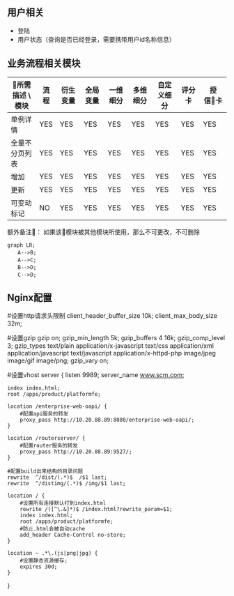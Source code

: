 ## 用户相关

- 登陆
- 用户状态（查询是否已经登录，需要携带用户id名称信息）

## 业务流程相关模块

|所需描述 \ 模块|流程|衍生变量|全局变量|一维细分|多维细分|自定义细分|评分卡|授信卡|
|-|-|-|-|-|-|-|-|-|
|单例详情|YES|YES|YES|YES|YES|YES|YES|YES|
|全量不分页列表|YES|YES|YES|YES|YES|YES|YES|YES|
|增加|YES|YES|YES|YES|YES|YES|YES|YES|
|更新|YES|YES|YES|YES|YES|YES|YES|YES|
|可变动标记|NO|YES|YES|YES|YES|YES|YES|YES|

额外备注： 如果该模块被其他模块所使用，那么不可更改，不可删除

```merimaid
graph LR;  
　　A-->B;    
　　A-->C;  
　　B-->D;  
　　C-->D; 
```

## Nginx配置 
#设置http请求头限制
client_header_buffer_size 10k;
client_max_body_size    32m;

#设置gzip
gzip on;
gzip_min_length  5k;
gzip_buffers     4 16k;
gzip_comp_level 3;
gzip_types       text/plain application/x-javascript text/css application/xml application/javascript text/javascript application/x-httpd-php image/jpeg image/gif image/png;
gzip_vary on;

#设置vhost
server {
    listen       9989;
    server_name  www.scm.com;

    index index.html;
    root /apps/product/platformfe;

    location /enterprise-web-oapi/ {
        #配置api服务的转发
        proxy_pass http://10.20.88.89:8080/enterprise-web-oapi/;
    }

    location /routerserver/ {
        #配置router服务的转发
        proxy_pass http://10.20.88.89:9527/;
    }

    #配置build出来结构的目录问题
    rewrite  ^/dist/(.*)$  /$1 last;
    rewrite  ^/distimg/(.*)$ /img/$1 last;

    location / {
        #设置所有连接默认打到index.html
        rewrite /([^\.&]*)$ /index.html?rewrite_param=$1;
        index index.html;
        root /apps/product/platformfe;
        #防止.html会被自动cache
        add_header Cache-Control no-store;
    }

    location ~ .*\.(js|png|jpg) {
        #设置静态资源缓存;
        expires 30d;
    }
}
